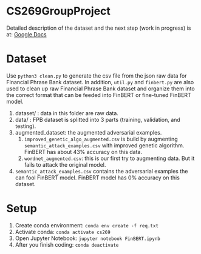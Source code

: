 # CS269GroupProject
Detailed description of the dataset and the next step (work in progress) is at: [Google Docs ](https://docs.google.com/document/d/1SsRv5j8TZkH0_qsuulHQcyvrwEd4elUuji0cc_Yu17w/edit?usp=sharing)


# Dataset
Use `python3 clean.py` to generate the csv file from the json raw data for Financial Phrase Bank dataset. In addition, `util.py` and `finbert.py` are also used to clean up raw Financial Phrase Bank dataset and organize them into the correct format that can be feeded into FinBERT or fine-tuned FinBERT model.

1. dataset/ : data in this folder are raw data. 
2. data/ : FPB dataset is splitted into 3 parts (training, validation, and testing). 
3. augmented_dataset: the augmented adversarial examples.
   1. `improved_genetic_algo_augmented.csv` is build by augmenting `semantic_attack_examples.csv` with improved genetic algorithm. FinBERT has about 43% accuracy on this data.
   2. `wordnet_augmented.csv`: this is our first try to augmenting data. But it fails to attack the original model.
4. `semantic_attack_examples.csv` contains the adversarial examples the can fool FinBERT model. FinBERT model has 0% accuracy on this dataset. 


# Setup
1. Create conda environment: `conda env create -f req.txt`
2. Activate conda: `conda activate cs269`
3. Open Jupyter Notebook: `jupyter notebook FinBERT.ipynb`
4. After you finish coding: `conda deactivate` 